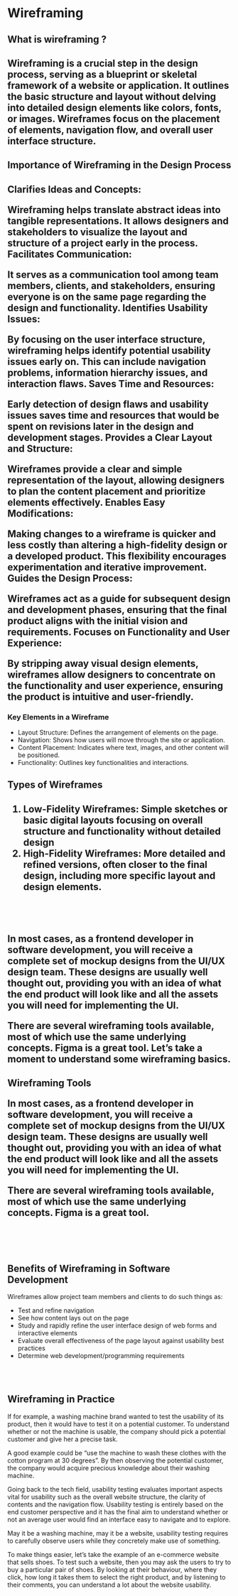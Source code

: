 
<h1>Wireframing</h1>

<h2>What is wireframing ?<h2>

<p>Wireframing is a crucial step in the design process, serving as a blueprint or skeletal framework of a website or application. It outlines the basic structure and layout without delving into detailed design elements like colors, fonts, or images. Wireframes focus on the placement of elements, navigation flow, and overall user interface structure.</p>


<h2>Importance of Wireframing in the Design Process<h2>
Clarifies Ideas and Concepts:

Wireframing helps translate abstract ideas into tangible representations. It allows designers and stakeholders to visualize the layout and structure of a project early in the process.
Facilitates Communication:

It serves as a communication tool among team members, clients, and stakeholders, ensuring everyone is on the same page regarding the design and functionality.
Identifies Usability Issues:

By focusing on the user interface structure, wireframing helps identify potential usability issues early on. This can include navigation problems, information hierarchy issues, and interaction flaws.
Saves Time and Resources:

Early detection of design flaws and usability issues saves time and resources that would be spent on revisions later in the design and development stages.
Provides a Clear Layout and Structure:

Wireframes provide a clear and simple representation of the layout, allowing designers to plan the content placement and prioritize elements effectively.
Enables Easy Modifications:

Making changes to a wireframe is quicker and less costly than altering a high-fidelity design or a developed product. This flexibility encourages experimentation and iterative improvement.
Guides the Design Process:

Wireframes act as a guide for subsequent design and development phases, ensuring that the final product aligns with the initial vision and requirements.
Focuses on Functionality and User Experience:

By stripping away visual design elements, wireframes allow designers to concentrate on the functionality and user experience, ensuring the product is intuitive and user-friendly.

<h3>Key Elements in a Wireframe</h3>
<ul>
<li>Layout Structure: Defines the arrangement of elements on the page.</li>
<li>Navigation: Shows how users will move through the site or application.</li>
<li>Content Placement: Indicates where text, images, and other content will be positioned.</li>
<li>Functionality: Outlines key functionalities and interactions.</li></ul>

<h2>Types of Wireframes<h2>

<ol>
<li><b>Low-Fidelity Wireframes:</b> Simple sketches or basic digital layouts focusing on overall structure and functionality without detailed design</li>
<li><b>High-Fidelity Wireframes:</b> More detailed and refined versions, often closer to the final design, including more specific layout and design elements.</li></ol>

<br>
<br>

<p>In most cases, as a frontend developer in software development, you will receive a complete set of mockup designs from the UI/UX design team. These designs are usually well thought out, providing you with an idea of what the end product will look like and all the assets you will need for implementing the UI.

There are several wireframing tools available, most of which use the same underlying concepts. Figma is a great tool. Let’s take a moment to understand some wireframing basics.
</p>

<h2>Wireframing Tools</p>
<p>In most cases, as a frontend developer in software development, you will receive a complete set of mockup designs from the UI/UX design team. These designs are usually well thought out, providing you with an idea of what the end product will look like and all the assets you will need for implementing the UI.

There are several wireframing tools available, most of which use the same underlying concepts. Figma is a great tool.
</p>

<br>
<br>

<h2>Benefits of Wireframing in Software Development</h2>

<p>Wireframes allow project team members and clients to do such things as:</p>

<ul>
<li>Test and refine navigation</li>
<li>See how content lays out on the page</li>
<li>Study and rapidly refine the user interface design of web forms and interactive elements</li>
<li>Evaluate overall effectiveness of the page layout against usability best practices</li>
<li>Determine web development/programming requirements</li></ul>

<br>
<br>

<h2>Wireframing in Practice</h2>
<p>If for example, a washing machine brand wanted to test the usability of its product, then it would have to test it on a potential customer. To understand whether or not the machine is usable, the company should pick a potential customer and give her a precise task.</p>

<p>A good example could be “use the machine to wash these clothes with the cotton program at 30 degrees”. By then observing the potential customer, the company would acquire precious knowledge about their washing machine.</p>

<p>Going back to the tech field, usability testing evaluates important aspects vital for usability such as the overall website structure, the clarity of contents and the navigation flow. Usability testing is entirely based on the end customer perspective and it has the final aim to understand whether or not an average user would find an interface easy to navigate and to explore.</p>

<p>May it be a washing machine, may it be a website, usability testing requires to carefully observe users while they concretely make use of something.</p>

<p>To make things easier, let’s take the example of an e-commerce website that sells shoes. To test such a website, then you may ask the users to try to buy a particular pair of shoes. By looking at their behaviour, where they click, how long it takes them to select the right product, and by listening to their comments, you can understand a lot about the website usability.</p>
